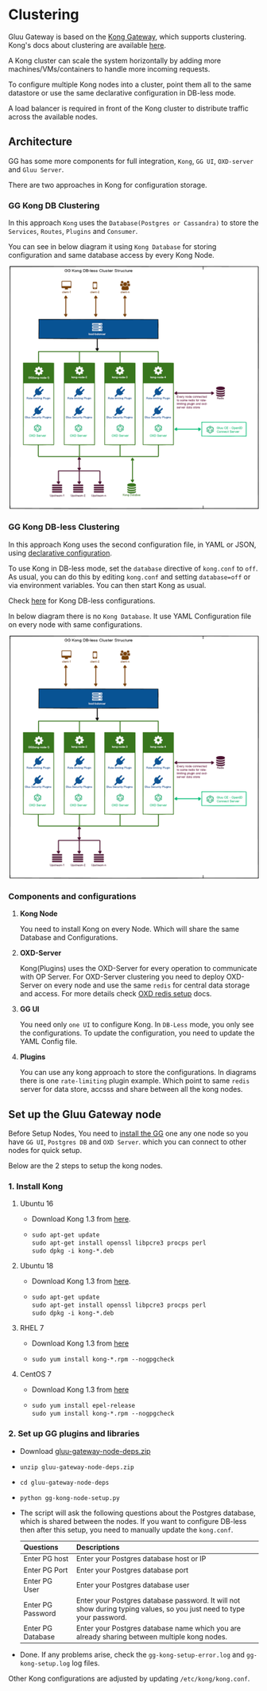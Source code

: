 # Clustering

Gluu Gateway is based on the [Kong Gateway](https://konghq.com/kong/), which supports clustering. Kong's docs about clustering are available [here](https://docs.konghq.com/1.3.x/clustering/).

A Kong cluster can scale the system horizontally by adding more machines/VMs/containers to handle more incoming requests.

To configure multiple Kong nodes into a cluster, point them all to the same datastore or use the same declarative configuration in DB-less mode.

A load balancer is required in front of the Kong cluster to distribute traffic across the available nodes.

## Architecture 

GG has some more components for full integration, `Kong`, `GG UI`, `OXD-server` and `Gluu Server`. 

There are two approaches in Kong for configuration storage.

### GG Kong DB Clustering
 
   In this approach `Kong` uses the `Database(Postgres or Cassandra)` to store the `Services`, `Routes`, `Plugins` and `Consumer`.
   
   You can see in below diagram it using `Kong Database` for storing configuration and same database access by every Kong Node.
   
   ![gg-cluster-db.png](img/gg-cluster-db.png)

### GG Kong DB-less Clustering

   In this approach Kong uses the second configuration file, in YAML or JSON, using [declarative configuration](https://docs.konghq.com/1.3.x/db-less-and-declarative-config/#what-is-declarative-configuration). 
   
   To use Kong in DB-less mode, set the `database` directive of `kong.conf` to `off`. As usual, you can do this by editing `kong.conf` and setting `database=off` or via environment variables. You can then start Kong as usual.
   
   Check [here](https://docs.konghq.com/1.3.x/db-less-and-declarative-config/) for Kong DB-less configurations.
   
   In below diagram there is no `Kong Database`. It use YAML Configuration file on every node with same configurations.
   
   ![gg-cluster-db-less.png](img/gg-cluster-db-less.png)

### Components and configurations 

1. **Kong Node**

     You need to install Kong on every Node. Which will share the same Database and Configurations.

2. **OXD-Server**

     Kong(Plugins) uses the OXD-Server for every operation to communicate with OP Server. For OXD-Server clustering you need to deploy OXD-Server on every node and use the same `redis` for central data storage and access. For more details check [OXD redis setup](https://gluu.org/docs/oxd/4.0/configuration/redis/) docs. 
     
3. **GG UI**

     You need only `one UI` to configure Kong. In `DB-Less` mode, you only see the configurations. To update the configuration, you need to update the YAML Config file.   

4. **Plugins**

     You can use any kong approach to store the configurations. In diagrams there is one `rate-limiting` plugin example. Which point to same `redis` server for data store, accsss and share between all the kong nodes.

## Set up the Gluu Gateway node

Before Setup Nodes, You need to [install the GG](installation.md) one any one node so you have `GG UI`, `Postgres DB` and `OXD Server`. which you can connect to other nodes for quick setup.

Below are the 2 steps to setup the kong nodes.

### 1. Install Kong

1. Ubuntu 16
    
      - Download Kong 1.3 from [here](https://bintray.com/kong/kong-deb/download_file?file_path=kong-1.3.0.xenial.amd64.deb).
      - 
        ```
        sudo apt-get update
        sudo apt-get install openssl libpcre3 procps perl
        sudo dpkg -i kong-*.deb
        ``` 
      
1. Ubuntu 18
    
      - Download Kong 1.3 from [here](https://bintray.com/kong/kong-deb/download_file?file_path=kong-1.3.0.bionic.amd64.deb).
      - 
        ```
        sudo apt-get update
        sudo apt-get install openssl libpcre3 procps perl
        sudo dpkg -i kong-*.deb
        ``` 

1. RHEL 7
  
      - Download Kong 1.3 from [here](https://bintray.com/kong/kong-rpm/download_file?file_path=rhel/7/kong-1.3.0.rhel7.amd64.rpm)
      - 
        ```
        sudo yum install kong-*.rpm --nogpgcheck
        ```

1. CentOS 7

      - Download Kong 1.3 from [here](https://bintray.com/kong/kong-rpm/download_file?file_path=centos/7/kong-1.3.0.el7.amd64.rpm)
      - 
        ```
        sudo yum install epel-release
        sudo yum install kong-*.rpm --nogpgcheck
        ```

### 2. Set up GG plugins and libraries

- Download [gluu-gateway-node-deps.zip](https://github.com/GluuFederation/gluu-gateway/raw/version_4.0/gluu-gateway-node-deps.zip)

- `unzip gluu-gateway-node-deps.zip`

- `cd gluu-gateway-node-deps`

- `python gg-kong-node-setup.py`

- The script will ask the following questions about the Postgres database, which is shared between the nodes. If you want to configure DB-less then after this setup, you need to manually update the `kong.conf`.

    | Questions | Descriptions |
    |-----------|--------------|
    |Enter PG host|Enter your Postgres database host or IP|
    |Enter PG Port|Enter your Postgres database port|
    |Enter PG User|Enter your Postgres database user|
    |Enter PG Password|Enter your Postgres database password. It will not show during typing values, so you just need to type your password.|
    |Enter PG Database|Enter your Postgres database name which you are already sharing between multiple kong nodes.|
    
- Done. If any problems arise, check the `gg-kong-setup-error.log` and `gg-kong-setup.log` log files.

Other Kong configurations are adjusted by updating `/etc/kong/kong.conf`.

<!--
## Deploy Gluu-Gateway node as Docker container

Coming soon. 
-->
